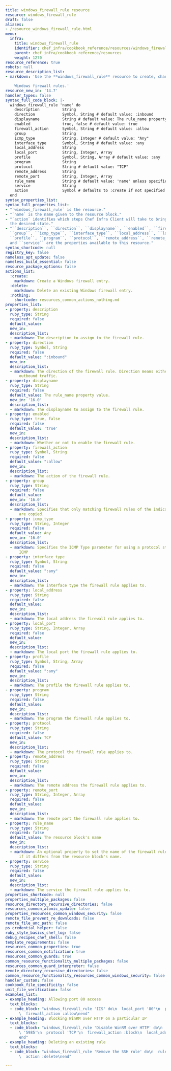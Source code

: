 ```yaml
---
title: windows_firewall_rule resource
resource: windows_firewall_rule
draft: false
aliases:
- /resource_windows_firewall_rule.html
menu:
  infra:
    title: windows_firewall_rule
    identifier: chef_infra/cookbook_reference/resources/windows_firewall_rule windows_firewall_rule
    parent: chef_infra/cookbook_reference/resources
    weight: 1270
resource_reference: true
robots: null
resource_description_list:
- markdown: 'Use the **windows_firewall_rule** resource to create, change or remove

    Windows firewall rules.'
resource_new_in: '14.7'
handler_types: false
syntax_full_code_block: |-
  windows_firewall_rule 'name' do
    description          String
    direction            Symbol, String # default value: :inbound
    displayname          String # default value: The rule_name property value.
    enabled              true, false # default value: true
    firewall_action      Symbol, String # default value: :allow
    group                String
    icmp_type            String, Integer # default value: "Any"
    interface_type       Symbol, String # default value: :any
    local_address        String
    local_port           String, Integer, Array
    profile              Symbol, String, Array # default value: :any
    program              String
    protocol             String # default value: "TCP"
    remote_address       String
    remote_port          String, Integer, Array
    rule_name            String # default value: 'name' unless specified
    service              String
    action               Symbol # defaults to :create if not specified
  end
syntax_properties_list: 
syntax_full_properties_list:
- "`windows_firewall_rule` is the resource."
- "`name` is the name given to the resource block."
- "`action` identifies which steps Chef Infra Client will take to bring the node into
  the desired state."
- "``description``, ``direction``, ``displayname``, ``enabled``, ``firewall_action``,
  ``group``, ``icmp_type``, ``interface_type``, ``local_address``, ``local_port``,
  ``profile``, ``program``, ``protocol``, ``remote_address``, ``remote_port``, ``rule_name``,
  and ``service`` are the properties available to this resource."
syntax_shortcode: null
registry_key: false
nameless_apt_update: false
nameless_build_essential: false
resource_package_options: false
actions_list:
  :create:
    markdown: Create a Windows firewall entry.
  :delete:
    markdown: Delete an existing Windows firewall entry.
  :nothing:
    shortcode: resources_common_actions_nothing.md
properties_list:
- property: description
  ruby_type: String
  required: false
  default_value: 
  new_in: 
  description_list:
  - markdown: The description to assign to the firewall rule.
- property: direction
  ruby_type: Symbol, String
  required: false
  default_value: ":inbound"
  new_in: 
  description_list:
  - markdown: The direction of the firewall rule. Direction means either inbound or
      outbound traffic.
- property: displayname
  ruby_type: String
  required: false
  default_value: The rule_name property value.
  new_in: '16.0'
  description_list:
  - markdown: The displayname to assign to the firewall rule.
- property: enabled
  ruby_type: true, false
  required: false
  default_value: 'true'
  new_in: 
  description_list:
  - markdown: Whether or not to enable the firewall rule.
- property: firewall_action
  ruby_type: Symbol, String
  required: false
  default_value: ":allow"
  new_in: 
  description_list:
  - markdown: The action of the firewall rule.
- property: group
  ruby_type: String
  required: false
  default_value: 
  new_in: '16.0'
  description_list:
  - markdown: Specifies that only matching firewall rules of the indicated group association
      are copied.
- property: icmp_type
  ruby_type: String, Integer
  required: false
  default_value: Any
  new_in: '16.0'
  description_list:
  - markdown: Specifies the ICMP Type parameter for using a protocol starting with
      ICMP
- property: interface_type
  ruby_type: Symbol, String
  required: false
  default_value: ":any"
  new_in: 
  description_list:
  - markdown: The interface type the firewall rule applies to.
- property: local_address
  ruby_type: String
  required: false
  default_value: 
  new_in: 
  description_list:
  - markdown: The local address the firewall rule applies to.
- property: local_port
  ruby_type: String, Integer, Array
  required: false
  default_value: 
  new_in: 
  description_list:
  - markdown: The local port the firewall rule applies to.
- property: profile
  ruby_type: Symbol, String, Array
  required: false
  default_value: ":any"
  new_in: 
  description_list:
  - markdown: The profile the firewall rule applies to.
- property: program
  ruby_type: String
  required: false
  default_value: 
  new_in: 
  description_list:
  - markdown: The program the firewall rule applies to.
- property: protocol
  ruby_type: String
  required: false
  default_value: TCP
  new_in: 
  description_list:
  - markdown: The protocol the firewall rule applies to.
- property: remote_address
  ruby_type: String
  required: false
  default_value: 
  new_in: 
  description_list:
  - markdown: The remote address the firewall rule applies to.
- property: remote_port
  ruby_type: String, Integer, Array
  required: false
  default_value: 
  new_in: 
  description_list:
  - markdown: The remote port the firewall rule applies to.
- property: rule_name
  ruby_type: String
  required: false
  default_value: The resource block's name
  new_in: 
  description_list:
  - markdown: An optional property to set the name of the firewall rule to assign
      if it differs from the resource block's name.
- property: service
  ruby_type: String
  required: false
  default_value: 
  new_in: 
  description_list:
  - markdown: The service the firewall rule applies to.
properties_shortcode: null
properties_multiple_packages: false
resource_directory_recursive_directories: false
resources_common_atomic_update: false
properties_resources_common_windows_security: false
remote_file_prevent_re_downloads: false
remote_file_unc_path: false
ps_credential_helper: false
ruby_style_basics_chef_log: false
debug_recipes_chef_shell: false
template_requirements: false
resources_common_properties: true
resources_common_notification: true
resources_common_guards: true
common_resource_functionality_multiple_packages: false
resources_common_guard_interpreter: false
remote_directory_recursive_directories: false
common_resource_functionality_resources_common_windows_security: false
handler_custom: false
cookbook_file_specificity: false
unit_file_verification: false
examples_list:
- example_heading: Allowing port 80 access
  text_blocks:
  - code_block: "windows_firewall_rule 'IIS' do\n  local_port '80'\n  protocol 'TCP'\n\
      \  firewall_action :allow\nend"
- example_heading: Blocking WinRM over HTTP on a particular IP
  text_blocks:
  - code_block: "windows_firewall_rule 'Disable WinRM over HTTP' do\n  local_port\
      \ '5985'\n  protocol 'TCP'\n  firewall_action :block\n  local_address '192.168.1.1'\n\
      end"
- example_heading: Deleting an existing rule
  text_blocks:
  - code_block: "windows_firewall_rule 'Remove the SSH rule' do\n  rule_name 'ssh'\n\
      \  action :delete\nend"

---
```

